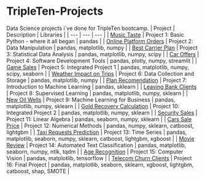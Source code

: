 # TripleTen-Projects

Data Science projects i´ve done for TripleTen bootcamp.
| Project | Description | Libraries | 
| --- | --- | --- |
| [Music Taste](https://github.com/rafael-a-ribeiro/TripleTen-Projects/tree/Project-1) | Project 1: Basic Python - where it all began | pandas |
| [Online Platform Orders](https://github.com/rafael-a-ribeiro/TripleTen-Projects/tree/Project-2) | Project 2: Data Manipulation | pandas, matplotlib, numpy |
| [Best Carrier Plan](https://github.com/rafael-a-ribeiro/TripleTen-Projects/tree/Project-3) | Project 3: Statistical Data Analysis | pandas, matplotlib, numpy, scipy |
| [Car Offers](https://github.com/rafael-a-ribeiro/TripleTen-Projects/tree/Project-4) | Project 4: Software Development Tools | pandas, plotly, numpy, streamlit |
| [Game Sales](https://github.com/rafael-a-ribeiro/TripleTen-Projects/tree/Project-5) | Project 5: Integrated Project 1 | pandas, matplotlib, numpy, scipy, seaborn |
| [Weather Impact on Trips](https://github.com/rafael-a-ribeiro/TripleTen-Projects/tree/Project-6) | Project 6: Data Collection and Storage | pandas, matplotlib, numpy |
| [Plan Recomendation](https://github.com/rafael-a-ribeiro/TripleTen-Projects/tree/Project-7) | Project 7: Introduction to Machine Learning | pandas, sklearn |
| [Leaving Bank Clients](https://github.com/rafael-a-ribeiro/TripleTen-Projects/tree/Project-8) | Project 8: Supervised Learning | pandas, matplotlib, numpy, sklearn |
| [New Oil Wells](https://github.com/rafael-a-ribeiro/TripleTen-Projects/tree/Project-9) | Project 9: Machine Learning for Business | pandas, matplotlib, numpy, sklearn |
| [Gold Recovery Calculation](https://github.com/rafael-a-ribeiro/TripleTen-Projects/tree/Project-10) | Project 10: Integrated Project 2 | pandas, matplotlib, numpy, sklearn |
| [Security Sales](https://github.com/rafael-a-ribeiro/TripleTen-Projects/tree/Project-11) | Project 11: Linear Algebra | pandas, seaborn, numpy, sklearn |
| [Cars Sale Price](https://github.com/rafael-a-ribeiro/TripleTen-Projects/tree/Project-12) | Project 12: Numerical Methods | pandas, numpy, sklearn, catboost, lightgbm |
| [Taxi Requests Prediction](https://github.com/rafael-a-ribeiro/TripleTen-Projects/tree/Project-13) | Project 13: Time Series | pandas, matplotlib, seaborn, numpy, sklearn, catboost, lightgbm, xgboost |
| [Movie Review](https://github.com/rafael-a-ribeiro/TripleTen-Projects/tree/Project-14) | Project 14: Automated Text Classification | pandas, matplotlib, seaborn, numpy, ntlk, tqdm |
| [Age Recognition](https://github.com/rafael-a-ribeiro/TripleTen-Projects/tree/Project-15) | Project 15: Computer Vision | pandas, matplotlib, tensorflow |
| [Telecom Churn Clients](https://github.com/rafael-a-ribeiro/TripleTen-Projects/tree/Project-16) | Project 16: Final Project | pandas, matplotlib, seaborn, sklearn, xgboost, lightgbm, catboost, shap, SMOTE  |

